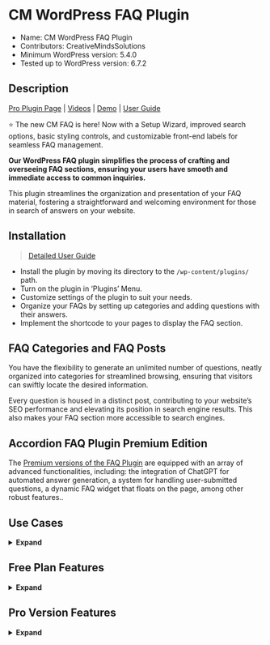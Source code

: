 # CM WordPress FAQ Plugin

* Name: CM WordPress FAQ Plugin
* Contributors: CreativeMindsSolutions
* Minimum WordPress version: 5.4.0
* Tested up to WordPress version: 6.7.2

## Description

[Pro Plugin Page](https://www.cminds.com/wordpress-plugins-library/faq-plugin-for-wordpress-by-creativeminds/) | [Videos](https://www.videolessonsplugin.com/video-lesson/lesson/frequently-asked-questions-plugin/)  | [Demo](https://www.knowledgetrail.com/route-manager-frequently-asked-questions/) | [User Guide](https://creativeminds.helpscoutdocs.com/category/595-faq-cmf) 

⭐ The new CM FAQ is here! Now with a Setup Wizard, improved search options, basic styling controls, and customizable front-end labels for seamless FAQ management.

**Our WordPress FAQ plugin simplifies the process of crafting and overseeing FAQ sections, ensuring your users have smooth and immediate access to common inquiries.**

This plugin streamlines the organization and presentation of your FAQ material, fostering a straightforward and welcoming environment for those in search of answers on your website.

## Installation

> [Detailed User Guide](https://creativeminds.helpscoutdocs.com/category/595-faq-cmf)

* Install the plugin by moving its directory to the `/wp-content/plugins/` path.
* Turn on the plugin in ‘Plugins’ Menu.
* Customize settings of the plugin to suit your needs.
* Organize your FAQs by setting up categories and adding questions with their answers.
* Implement the shortcode to your pages to display the FAQ section.

## FAQ Categories and FAQ Posts

You have the flexibility to generate an unlimited number of questions, neatly organized into categories for streamlined browsing, ensuring that visitors can swiftly locate the desired information.

Every question is housed in a distinct post, contributing to your website’s SEO performance and elevating its position in search engine results. This also makes your FAQ section more accessible to search engines.

## Accordion FAQ Plugin Premium Edition

The [Premium versions of the FAQ Plugin](https://www.cminds.com/wordpress-plugins-library/faq-plugin-for-wordpress-by-creativeminds/) are equipped with an array of advanced functionalities, including: the integration of ChatGPT for automated answer generation, a system for handling user-submitted questions, a dynamic FAQ widget that floats on the page, among other robust features..

## Use Cases

<details><summary> <b>Expand</b> </summary>

* **FAQ Collection** - Enhance your product site with a comprehensive FAQ section.
* **Information Hub** - Establish a central repository of knowledge to bolster your service or product.
* **User Assistance Portal** - Offer a streamlined support system for your clientele.

</details>

## Free Plan Features

<details><summary> <b>Expand</b> </summary>

* **FAQ Integration**: Incorporate commonly asked questions within the admin panel.
* **Categorization**: Organize queries and their solutions into distinct groups.
* **Index Compilation**: Assemble a master page that lists all questions alongside their answers.
* **Individual Posts**: Generate a dedicated post for each query and its resolution.
* **Search Support**: Allows users searching questions.
* **Customization**: Supports basic appearance settings.
* **Labels Support**: Allows admin to edit front-end labels.
* **Setup Wizard**: Setup Wizard helps configure the plugin quickly and easily.

</details>

## Pro Version Features

<details><summary> <b>Expand</b> </summary>

>[Pro Version Detailed Features List](https://www.cminds.com/wordpress-plugins-library/faq-plugin-for-wordpress-by-creativeminds/) | [Demo Site](https://www.knowledgetrail.com/route-manager-frequently-asked-questions/)

* **FAQ Search Interface**: Integrate a search widget on designated post types and tailor the FAQ aesthetics to your preferences.
* **Keyword Search Bar**: The main index includes a search feature that displays pertinent questions based on keywords entered.
* **Label Customization**: Modify the WordPress FAQ labels to suit your specific needs and linguistic preferences.
* **Aesthetic Personalization**: Adjust the visual elements of the index page, including color schemes and typography size.
* **Feedback Mechanism**: Enable a voting system for each FAQ, with the most popular responses featured prominently in search outcomes.
* **Associated Questions Feature**: Present a widget that lists questions related to the current content at the end of each FAQ entry.
* **FAQ Compilation**: Generate several FAQ sections, each categorized for convenience.
* **Usage Analytics**: Produce detailed reports tracking the frequency of views and votes for each question.
* **Single-Response Display**: Utilize an accordion layout to show one answer at a time, allowing users to switch between them by clicking on the questions.
* **Accordion Shortcode**: Employ a shortcode to create an accordion-style FAQ that groups all Questions and Answers under a category.
* **Accordion Appearance Settings**: Allows customizing the accordion view appearance.
* **Visual Categorization**: Assign icons and select background colors for each category, which will be displayed on the index page.
* **Category Sorting**: Define the order of questions within a category in the WordPress FAQ plugin settings, with options to sort by publication date, popularity, or title.
* **Comprehensive Question Shortcode**: Use shortcodes to display all questions across single or multiple categories.
* **ChatGPT Integration**: Utilize ChatGPT to formulate responses for unanswered questions within your FAQ.

</details>
